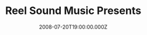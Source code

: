 ---
title: "Reel Sound Music Presents"
venue: "The Wedgewood Rooms"
date: 2008-07-20T19:00:00.000Z
permalink: /almanac/live/2008-07-20-reel-sound-music/index.html
lat: 50.7867161
long: -1.0786531
support:
    - Afterspark
    - Aitch
---
